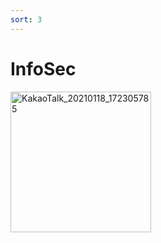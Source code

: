 ```yaml
---
sort: 3
---
```


# InfoSec

<!-- ㅔ -->

<img width="225" alt="KakaoTalk_20210118_172305785" src="https://user-images.githubusercontent.com/76420201/104985615-b37d0600-5a54-11eb-8a27-49ded5fb094b.png" width = "40%">

